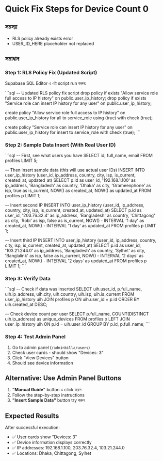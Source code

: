 # Quick Fix Steps for Device Count 0

## সমস্যা
- RLS policy already exists error
- USER_ID_HERE placeholder not replaced

## সমাধান

### Step 1: RLS Policy Fix (Updated Script)

Supabase SQL Editor এ এই script run করুন:

\`\`\`sql
-- Updated RLS policy fix script
drop policy if exists "Allow service role full access to IP history" on public.user_ip_history;
drop policy if exists "Service role can insert IP history for any user" on public.user_ip_history;

create policy "Allow service role full access to IP history"
  on public.user_ip_history for all
  to service_role
  using (true)
  with check (true);

create policy "Service role can insert IP history for any user"
  on public.user_ip_history for insert
  to service_role
  with check (true);
\`\`\`

### Step 2: Sample Data Insert (With Real User ID)

\`\`\`sql
-- First, see what users you have
SELECT id, full_name, email FROM profiles LIMIT 5;

-- Then insert sample data (this will use actual user IDs)
INSERT INTO user_ip_history (user_id, ip_address, country, city, isp, is_current, created_at, updated_at)
SELECT 
  p.id as user_id,
  '192.168.1.100' as ip_address,
  'Bangladesh' as country,
  'Dhaka' as city,
  'Grameenphone' as isp,
  true as is_current,
  NOW() as created_at,
  NOW() as updated_at
FROM profiles p
LIMIT 1;

-- Insert second IP
INSERT INTO user_ip_history (user_id, ip_address, country, city, isp, is_current, created_at, updated_at)
SELECT 
  p.id as user_id,
  '203.76.32.4' as ip_address,
  'Bangladesh' as country,
  'Chittagong' as city,
  'Robi' as isp,
  false as is_current,
  NOW() - INTERVAL '1 day' as created_at,
  NOW() - INTERVAL '1 day' as updated_at
FROM profiles p
LIMIT 1;

-- Insert third IP
INSERT INTO user_ip_history (user_id, ip_address, country, city, isp, is_current, created_at, updated_at)
SELECT 
  p.id as user_id,
  '103.21.244.0' as ip_address,
  'Bangladesh' as country,
  'Sylhet' as city,
  'Banglalink' as isp,
  false as is_current,
  NOW() - INTERVAL '2 days' as created_at,
  NOW() - INTERVAL '2 days' as updated_at
FROM profiles p
LIMIT 1;
\`\`\`

### Step 3: Verify Data

\`\`\`sql
-- Check if data was inserted
SELECT 
  uih.user_id,
  p.full_name,
  uih.ip_address,
  uih.city,
  uih.country,
  uih.isp,
  uih.is_current
FROM user_ip_history uih
JOIN profiles p ON uih.user_id = p.id
ORDER BY uih.created_at DESC;

-- Check device count per user
SELECT 
  p.full_name,
  COUNT(DISTINCT uih.ip_address) as unique_devices
FROM profiles p
LEFT JOIN user_ip_history uih ON p.id = uih.user_id
GROUP BY p.id, p.full_name;
\`\`\`

### Step 4: Test Admin Panel

1. Go to admin panel (`/adminbilla/users`)
2. Check user cards - should show "Devices: 3"
3. Click "View Devices" button
4. Should see device information

## Alternative: Use Admin Panel Buttons

1. **"Manual Guide"** button এ click করুন
2. Follow the step-by-step instructions
3. **"Insert Sample Data"** button try করুন

## Expected Results

After successful execution:
- ✅ User cards show "Devices: 3"
- ✅ Device information displays correctly
- ✅ IP addresses: 192.168.1.100, 203.76.32.4, 103.21.244.0
- ✅ Locations: Dhaka, Chittagong, Sylhet
